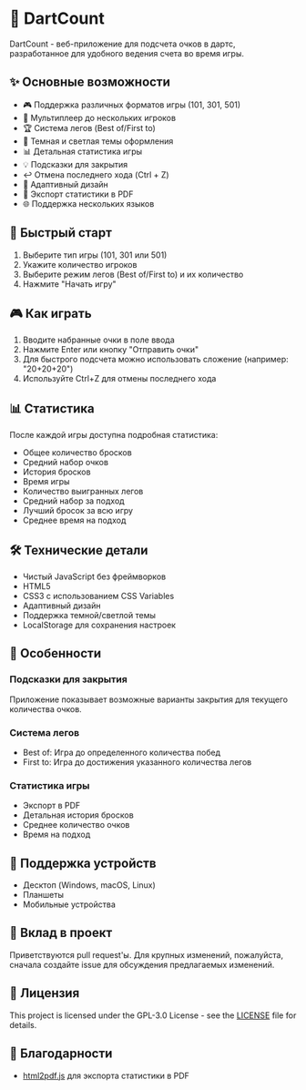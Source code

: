 # 🎯 DartCount

DartCount - веб-приложение для подсчета очков в дартс, разработанное для удобного ведения счета во время игры.

## ✨ Основные возможности

- 🎮 Поддержка различных форматов игры (101, 301, 501)
- 👥 Мультиплеер до нескольких игроков
- 🏆 Система легов (Best of/First to)
- 🎨 Темная и светлая темы оформления
- 📊 Детальная статистика игры
- 💡 Подсказки для закрытия
- ↩️ Отмена последнего хода (Ctrl + Z)
- 📱 Адаптивный дизайн
- 📄 Экспорт статистики в PDF
- 🌐 Поддержка нескольких языков

## 🚀 Быстрый старт

1. Выберите тип игры (101, 301 или 501)
2. Укажите количество игроков
3. Выберите режим легов (Best of/First to) и их количество
4. Нажмите "Начать игру"

## 🎮 Как играть

1. Вводите набранные очки в поле ввода
2. Нажмите Enter или кнопку "Отправить очки"
3. Для быстрого подсчета можно использовать сложение (например: "20+20+20")
4. Используйте Ctrl+Z для отмены последнего хода

## 📊 Статистика

После каждой игры доступна подробная статистика:
- Общее количество бросков
- Средний набор очков
- История бросков
- Время игры
- Количество выигранных легов
- Средний набор за подход
- Лучший бросок за всю игру
- Среднее время на подход

## 🛠 Технические детали

- Чистый JavaScript без фреймворков
- HTML5
- CSS3 с использованием CSS Variables
- Адаптивный дизайн
- Поддержка темной/светлой темы
- LocalStorage для сохранения настроек

## 🎯 Особенности

### Подсказки для закрытия
Приложение показывает возможные варианты закрытия для текущего количества очков.

### Система легов
- Best of: Игра до определенного количества побед
- First to: Игра до достижения указанного количества легов

### Статистика игры
- Экспорт в PDF
- Детальная история бросков
- Среднее количество очков
- Время на подход

## 📱 Поддержка устройств

- Десктоп (Windows, macOS, Linux)
- Планшеты
- Мобильные устройства

## 🤝 Вклад в проект

Приветствуются pull request'ы. Для крупных изменений, пожалуйста, сначала создайте issue для обсуждения предлагаемых изменений.

## 📄 Лицензия

This project is licensed under the GPL-3.0 License - see the [LICENSE](./LICENSE) file for details.

## 🙏 Благодарности

- [html2pdf.js](https://github.com/eKoopmans/html2pdf.js) для экспорта статистики в PDF

